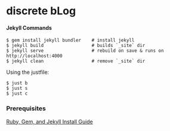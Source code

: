 # discrete bLog


#### Jekyll Commands

```
$ gem install jekyll bundler    # install jekyll
$ jekyll build                  # builds `_site` dir
$ jekyll serve                  # rebuild on save & runs on http://localhost:4000
$ jekyll clean                  # remove `_site` dir
```

Using the justfile:
```
$ just b
$ just s
$ just c
```

### Prerequisites 
[Ruby, Gem, and Jekyll Install Guide](https://jekyllrb.com/docs/)
